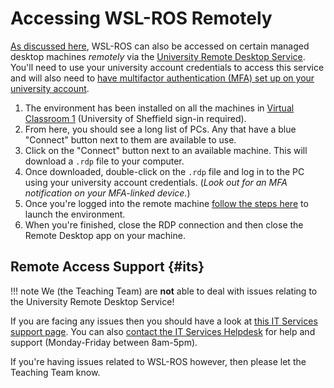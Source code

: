# Accessing WSL-ROS Remotely

[As discussed here](../wsl-ros/on-campus.md), WSL-ROS can also be accessed on certain managed desktop machines *remotely* via the [University Remote Desktop Service](https://students.sheffield.ac.uk/it-services/computer-facilities/university-computers). You'll need to use your university account credentials to access this service and will also need to [have multifactor authentication (MFA) set up on your university account](https://www.sheffield.ac.uk/it-services/mfa/set-mfa).

1. The environment has been installed on all the machines in [Virtual Classroom 1](https://www.sheffield.ac.uk/findapc/rdp/room/49/pcs) (University of Sheffield sign-in required).
1.  From here, you should see a long list of PCs. Any that have a blue "Connect" button next to them are available to use.
1.  Click on the "Connect" button next to an available machine.  This will download a `.rdp` file to your computer.
1.  Once downloaded, double-click on the `.rdp` file and log in to the PC using your university account credentials. (*Look out for an MFA notification on your MFA-linked device.*)
1. Once you're logged into the remote machine [follow the steps here](./getting-started.md) to launch the environment. 
1. When you're finished, close the RDP connection and then close the Remote Desktop app on your machine.

## Remote Access Support {#its}

!!! note
    We (the Teaching Team) are **not** able to deal with issues relating to the University Remote Desktop Service!

If you are facing any issues then you should have a look at [this IT Services support page](https://shef.topdesk.net/tas/public/ssp/content/detail/knowledgeitem?unid=582bb43de02043e4b8bf0ed1b7edcf18&origin=searchResults&decorate=false&_gl=1*es9ipd*_ga*MTIxNzAwMDExNi4xNjMzNjgyMzgx*_ga_TK1DPBM232*MTY2NTQxMDE2NS40ODYuMS4xNjY1NDEwNTA1LjQuMC4w). You can also [contact the IT Services Helpdesk](https://www.sheffield.ac.uk/it-services/support/help) for help and support (Monday-Friday between 8am-5pm).

If you're having issues related to WSL-ROS however, then please let the Teaching Team know.